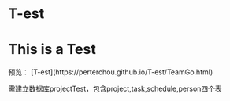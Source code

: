 # T-est
<h1>This is a Test</h1>
预览：
 [T-est](https://perterchou.github.io/T-est/TeamGo.html)<br/> 
<p>需建立数据库projectTest，包含project,task,schedule,person四个表</p>
